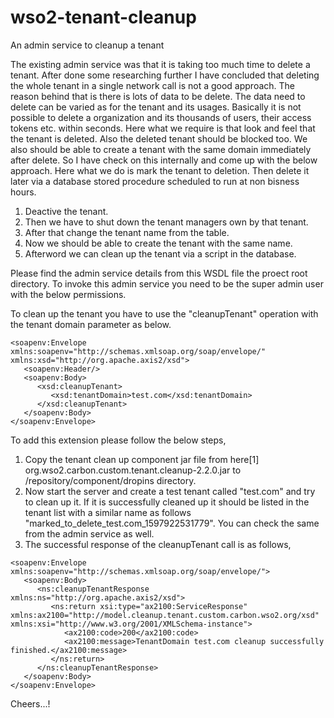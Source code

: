 # wso2-tenant-cleanup
An admin service to cleanup a tenant

The existing admin service was that it is taking too much time to delete a tenant. After done some researching further I have concluded that deleting the whole tenant in a single network call is not a good approach. The reason behind that is there is lots of data to be delete. The data need to delete can be varied as for the tenant and its usages. Basically it is not possible to delete a organization and its thousands of users, their access tokens etc. within seconds. Here what we require is that look and feel that the tenant is deleted. Also the deleted tenant should be blocked too. We also should be able to create a tenant with the same domain immediately after delete. So I have check on this internally and come up with the below approach. Here what we do is mark the tenant to deletion. Then delete it later via a database stored procedure scheduled to run at non bisness hours.

1. Deactive the tenant.
2. Then we have to shut down the tenant managers own by that tenant.
3. After that change the tenant name from the table.
4. Now we should be able to create the tenant with the same name.
5. Afterword we can clean up the tenant via a script in the database.

Please find the admin service details from this WSDL file the proect root directory. To invoke this admin service you need to be the super admin user with the below permissions.


To clean up the tenant you have to use the "cleanupTenant" operation with the tenant domain parameter as below. 

```
<soapenv:Envelope xmlns:soapenv="http://schemas.xmlsoap.org/soap/envelope/" xmlns:xsd="http://org.apache.axis2/xsd">
   <soapenv:Header/>
   <soapenv:Body>
      <xsd:cleanupTenant>
         <xsd:tenantDomain>test.com</xsd:tenantDomain>
      </xsd:cleanupTenant>
   </soapenv:Body>
</soapenv:Envelope>
```

To add this extension please follow the below steps,

1. Copy the tenant clean up component jar file from here[1] org.wso2.carbon.custom.tenant.cleanup-2.2.0.jar to <IS-HOME>/repository/component/dropins directory.
2. Now start the server and create a test tenant called "test.com" and try to clean up it. If it is successfully cleaned up it should be listed in the tenant list with a similar name as follows "marked_to_delete_test.com_1597922531779". You can check the same from the admin service as well.
3. The successful response of the cleanupTenant call is as follows,
```  
<soapenv:Envelope xmlns:soapenv="http://schemas.xmlsoap.org/soap/envelope/">
   <soapenv:Body>
      <ns:cleanupTenantResponse xmlns:ns="http://org.apache.axis2/xsd">
         <ns:return xsi:type="ax2100:ServiceResponse" xmlns:ax2100="http://model.cleanup.tenant.custom.carbon.wso2.org/xsd" xmlns:xsi="http://www.w3.org/2001/XMLSchema-instance">
            <ax2100:code>200</ax2100:code>
            <ax2100:message>TenantDomain test.com cleanup successfully finished.</ax2100:message>
         </ns:return>
      </ns:cleanupTenantResponse>
   </soapenv:Body>
</soapenv:Envelope>
```

Cheers...!
